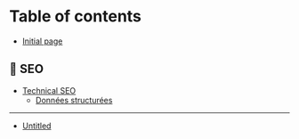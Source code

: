 # Table of contents

* [Initial page](README.md)

## 📙 SEO

* [Technical SEO](seo/technical-seo/README.md)
  * [Données structurées](seo/technical-seo/donnees-structurees.md)

---

* [Untitled](untitled.md)

